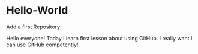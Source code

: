 # Hello-World
Add a first Repository

Hello everyone!
Today I learn first lesson about using GitHub.
I really want I can use GitHub competently!